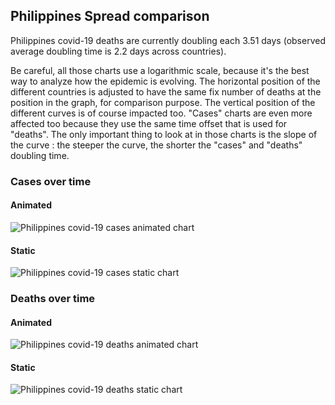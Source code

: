 ## Philippines Spread comparison 

Philippines covid-19 deaths are currently doubling each 3.51 days (observed average doubling time is 2.2 days across countries).



Be careful, all those charts use a logarithmic scale, because it's the best way to analyze how the epidemic is evolving. 
The horizontal position of the different countries is adjusted to have the same fix number of deaths at the position in the graph, for comparison purpose.
The vertical position of the different curves is of course impacted too.
"Cases" charts are even more affected too because they use the same time offset that is used for "deaths".
The only important thing to look at in those charts is the slope of the curve : the steeper the curve, the shorter the "cases" and "deaths" doubling time.


 
### Cases over time
 
#### Animated
![Philippines covid-19 cases animated chart](https://raw.githubusercontent.com/madlag/coronavirus_study/master/notebooks/graphs/2020-03-20/countries/Philippines/2020-03-20_Philippines_deaths.gif "Philippines covid-19 cases animated chart")   
 
#### Static
![Philippines covid-19 cases static chart](https://raw.githubusercontent.com/madlag/coronavirus_study/master/notebooks/graphs/2020-03-20/countries/Philippines/2020-03-20_Philippines_deaths.png "Philippines covid-19 cases static chart")   

 
### Deaths over time
 
#### Animated
![Philippines covid-19 deaths animated chart](https://raw.githubusercontent.com/madlag/coronavirus_study/master/notebooks/graphs/2020-03-20/countries/Philippines/2020-03-20_Philippines_deaths.gif "Philippines covid-19 deaths animated chart")   
 
#### Static
![Philippines covid-19 deaths static chart](https://raw.githubusercontent.com/madlag/coronavirus_study/master/notebooks/graphs/2020-03-20/countries/Philippines/2020-03-20_Philippines_deaths.png "Philippines covid-19 deaths static chart")   

